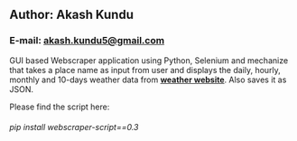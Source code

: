 ## Author: Akash Kundu  
### E-mail: akash.kundu5@gmail.com  


GUI based Webscraper application using Python, Selenium and mechanize that takes a place name as input from user and displays the daily, hourly, monthly and 10-days weather data from [**weather website**](https://weather.com/en-IN/).
Also saves it as JSON.

Please find the script here:
###### pip install webscraper-script==0.3

